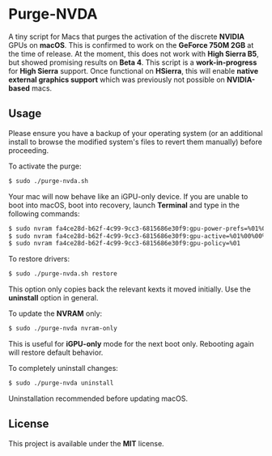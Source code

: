 # Purge-NVDA
A tiny script for Macs that purges the activation of the discrete **NVIDIA** GPUs on **macOS**. This is confirmed to work on the **GeForce 750M 2GB** at the time of release. At the moment, this does not work with **High Sierra B5**, but showed promising results on **Beta 4**. This script is a **work-in-progress** for **High Sierra** support. Once functional on **HSierra**, this will enable **native external graphics support** which was previously not possible on **NVIDIA-based** macs.

## Usage
Please ensure you have a backup of your operating system (or an additional install to browse the modified system's files to revert them manually) before proceeding.

To activate the purge:
```bash
$ sudo ./purge-nvda.sh
```

Your mac will now behave like an iGPU-only device. If you are unable to boot into macOS, boot into recovery, launch **Terminal** and type in the following commands:
```bash
$ sudo nvram fa4ce28d-b62f-4c99-9cc3-6815686e30f9:gpu-power-prefs=%01%00%00%00
$ sudo nvram fa4ce28d-b62f-4c99-9cc3-6815686e30f9:gpu-active=%01%00%00%00
$ sudo nvram fa4ce28d-b62f-4c99-9cc3-6815686e30f9:gpu-policy=%01
```

To restore drivers:
```bash
$ sudo ./purge-nvda.sh restore
```

This option only copies back the relevant kexts it moved initially. Use the **uninstall** option in general.

To update the **NVRAM** only:
```bash
$ sudo ./purge-nvda nvram-only
```

This is useful for **iGPU-only** mode for the next boot only. Rebooting again will restore default behavior.

To completely uninstall changes:
```bash
$ sudo ./purge-nvda uninstall
```

Uninstallation recommended before updating macOS.

## License
This project is available under the **MIT** license.
